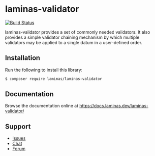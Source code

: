 # laminas-validator

[![Build Status](https://github.com/laminas/laminas-validator/actions/workflows/continuous-integration.yml/badge.svg)](https://github.com/laminas/laminas-validator/actions/workflows/continuous-integration.yml)

laminas-validator provides a set of commonly needed validators. It also provides a
simple validator chaining mechanism by which multiple validators may be applied
to a single datum in a user-defined order.

## Installation

Run the following to install this library:

```bash
$ composer require laminas/laminas-validator
```

## Documentation

Browse the documentation online at https://docs.laminas.dev/laminas-validator/

## Support

* [Issues](https://github.com/laminas/laminas-validator/issues/)
* [Chat](https://laminas.dev/chat/)
* [Forum](https://discourse.laminas.dev/)
